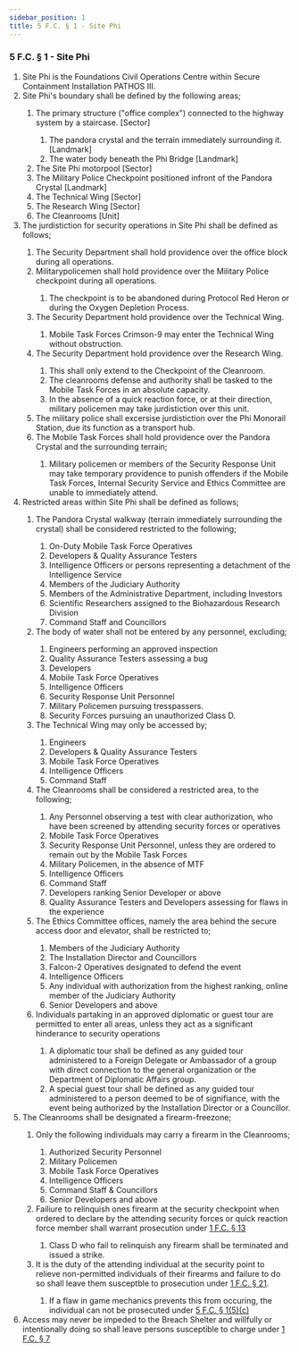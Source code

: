 ```yaml
---
sidebar_position: 1
title: 5 F.C. § 1 - Site Phi
---
```


<h3 id="FC5.1">5 F.C. § 1 - Site Phi</h3>
<ol type="1">
	<li>Site Phi is the Foundations Civil Operations Centre within Secure Containment Installation PATHOS III.</li>
	<li>Site Phi's boundary shall be defined by the following areas;</li>
	<ol style={{'list-style' : 'lower-alpha'}}>
		<li>The primary structure ("office complex") connected to the highway system by a staircase.  [Sector]</li>
		<ol style={{'list-style' : 'lower-roman'}}>
			<li>The pandora crystal and the terrain immediately surrounding it. [Landmark]</li>
			<li>The water body beneath the Phi Bridge [Landmark]</li>
		</ol>
		<li>The Site Phi motorpool [Sector]</li>
		<li>The Military Police Checkpoint positioned infront of the Pandora Crystal [Landmark]</li>
		<li>The Technical Wing [Sector]</li>
		<li>The Research Wing [Sector]</li>
		<li>The Cleanrooms [Unit]</li>
	</ol>
	<li>The jurdistiction for security operations in Site Phi shall be defined as follows;</li>
	<ol style={{'list-style' : 'lower-alpha'}}>
		<li>The Security Department shall hold providence over the office block during all operations.</li>
		<li>Militarypolicemen shall hold providence over the Military Police checkpoint during all operations.</li>
		<ol style={{'list-style' : 'lower-roman'}}>
			<li>The checkpoint is to be abandoned during Protocol Red Heron or during the Oxygen Depletion Process.</li>
		</ol>
		<li>The Security Department hold providence over the Technical Wing.</li>
		<ol style={{'list-style' : 'lower-roman'}}>
			<li>Mobile Task Forces Crimson-9 may enter the Technical Wing without obstruction.</li>
		</ol>
		<li>The Security Department hold providence over the Research Wing.</li>
		<ol style={{'list-style' : 'lower-roman'}}>
			<li>This shall only extend to the Checkpoint of the Cleanroom.</li>
			<li>The cleanrooms defense and authority shall be tasked to the Mobile Task Forces in an absolute capacity.</li>
			<li>In the absence of a quick reaction force, or at their direction, military policemen may take jurdistiction over this unit.</li>
		</ol>	
		<li>The military police shall excersise jurdistiction over the Phi Monorail Station, due its function as a transport hub.</li>
		<li>The Mobile Task Forces shall hold providence over the Pandora Crystal and the surrounding terrain;</li>
		<ol style={{'list-style' : 'lower-roman'}}>
			<li>Military policemen or members of the Security Response Unit may take temporary providence to punish offenders if the Mobile Task Forces, Internal Security Service and Ethics Committee are unable to immediately attend.</li>
		</ol>
	</ol>
	<li>Restricted areas within Site Phi shall be defined as follows;</li>
	<ol style={{'list-style' : 'lower-alpha'}}>
		<li>The Pandora Crystal walkway (terrain immediately surrounding the crystal) shall be considered restricted to the following;</li>
		<ol style={{'list-style' : 'lower-roman'}}>
			<li>On-Duty Mobile Task Force Operatives</li>
			<li>Developers & Quality Assurance Testers</li>
			<li>Intelligence Officers or persons representing a detachment of the Intelligence Service</li>
			<li>Members of the Judiciary Authority</li>
			<li>Members of the Administrative Department, including Investors</li>
			<li>Scientific Researchers assigned to the Biohazardous Research Division</li>
			<li>Command Staff and Councillors</li>
		</ol>
		<li>The body of water shall not be entered by any personnel, excluding;</li>
		<ol style={{'list-style' : 'lower-roman'}}>
			<li>Engineers performing an approved inspection</li>
			<li>Quality Assurance Testers assessing a bug</li>
			<li>Developers</li>
			<li>Mobile Task Force Operatives</li>
			<li>Intelligence Officers</li>
			<li>Security Response Unit Personnel</li>
			<li>Military Policemen pursuing tresspassers.</li>
			<li>Security Forces pursuing an unauthorized Class D.</li>
		</ol>
		<li>The Technical Wing may only be accessed by;</li>
		<ol style={{'list-style' : 'lower-roman'}}>
			<li>Engineers</li>
			<li>Developers & Quality Assurance Testers</li>
			<li>Mobile Task Force Operatives</li>
			<li>Intelligence Officers</li>
			<li>Command Staff</li>
		</ol>
		<li>The Cleanrooms shall be considered a restricted area, to the following;</li>
		<ol style={{'list-style' : 'lower-roman'}}>
			<li>Any Personnel observing a test with clear authorization, who have been screened by attending security forces or operatives</li>
			<li>Mobile Task Force Operatives</li>
			<li>Security Response Unit Personnel, unless they are ordered to remain out by the Mobile Task Forces</li>
			<li>Military Policemen, in the absence of MTF</li>
			<li>Intelligence Officers</li>
			<li>Command Staff</li>
			<li>Developers ranking Senior Developer or above</li>
			<li>Quality Assurance Testers and Developers assessing for flaws in the experience</li>
		</ol>
		<li>The Ethics Committee offices, namely the area behind the secure access door and elevator, shall be restricted to;</li>
		<ol style={{'list-style' : 'lower-roman'}}>
			<li>Members of the Judiciary Authority</li>
			<li>The Installation Director and Councillors</li>
			<li>Falcon-2 Operatives designated to defend the event</li>
			<li>Intelligence Officers</li>
			<li>Any individual with authorization from the highest ranking, online member of the Judiciary Authority</li>
			<li>Senior Developers and above</li>
		</ol>
		<li>Individuals partaking in an approved diplomatic or guest tour are permitted to enter all areas, unless they act as a significant hinderance to security operations</li>
		<ol style={{'list-style' : 'lower-roman'}}>
			<li>A diplomatic tour shall be defined as any guided tour administered to a Foreign Delegate or Ambassador of a group with direct connection to the general organization or the Department of Diplomatic Affairs group.</li>
			<li>A special guest tour shall be defined as any guided tour administered to a person deemed to be of signifiance, with the event being authorized by the Installation Director or a Councillor.</li>
		</ol>
	</ol>
	<li>The Cleanrooms shall be designated a firearm-freezone;</li>
	<ol style={{'list-style' : 'lower-alpha'}}>
		<li>Only the following individuals may carry a firearm in the Cleanrooms;</li>
		<ol style={{'list-style' : 'lower-roman'}}>
			<li>Authorized Security Personnel</li>
			<li>Military Policemen</li>
			<li>Mobile Task Force Operatives</li>
			<li>Intelligence Officers</li>
			<li>Command Staff & Councillors</li>
			<li>Senior Developers and above</li>
		</ol>
		<li>Failiure to relinquish ones firearm at the security checkpoint when ordered to declare by the attending security forces or quick reaction force member shall warrant prosecution under <a href="https://legislation.scpf.io/foundation_code/penal_code/criminal_articles/article_thirteen">1 F.C. § 13</a></li>
		<ol style={{'list-style' : 'lower-roman'}}>
			<li>Class D who fail to relinquish any firearm shall be terminated and issued a strike.</li>
		</ol>
		<li>It is the duty of the attending individual at the security point to relieve non-permitted individuals of their firearms and failure to do so shall leave them susceptble to prosecution under <a href="https://legislation.scpf.io/foundation_code/penal_code/criminal_articles/article_twentyone">1 F.C. § 21</a>.</li>
		<ol style={{'list-style' : 'lower-roman'}}>
			<li>If a flaw in game mechanics prevents this from occuring, the individual can not be prosecuted under <a href="https://legislation.scpf.io/foundation_code/ordinances/area_ordinance/site_phi">5 F.C. § 1(5)(c)</a></li>
		</ol>
	</ol>
	<li>Access may never be impeded to the Breach Shelter and willfully or intentionally doing so shall leave persons susceptible to charge under <a href="https://legislation.scpf.io/foundation_code/penal_code/criminal_articles/article_seven">1 F.C. § 7</a></li>
</ol>